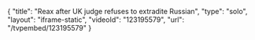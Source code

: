 {
    "title": "Reax after UK judge refuses to extradite Russian",
    "type": "solo",
    "layout": "iframe-static",
    "videoId": "123195579",
    "url": "\/tvpembed\/123195579"
}